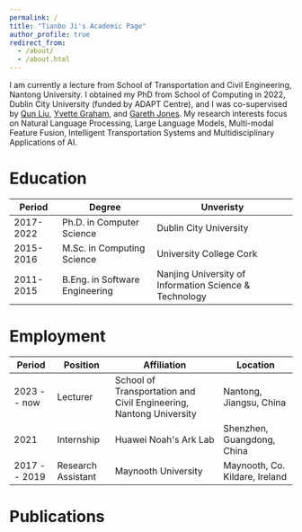 ```yaml
---
permalink: /
title: "Tianbo Ji's Academic Page"
author_profile: true
redirect_from: 
  - /about/
  - /about.html
---
```


I am currently a lecture from School of Transportation and Civil Engineering, Nantong University. I obtained my PhD from School of Computing in 2022, Dublin City University (funded by ADAPT Centre), and I was co-supervised by [Qun Liu](https://liuquncn.github.io/index_en.html), [Yvette Graham](https://www.tcd.ie/scss/people/academic-staff/ygraham/), and [Gareth Jones](https://www.dcu.ie/computing/people/gareth-jones). My research interests focus on Natural Language Processing, Large Language Models, Multi-modal Feature Fusion, Intelligent Transportation Systems and Multidisciplinary Applications of AI.

Education
======
|Period|Degree|Unveristy|
|-|-|-|
|2017-2022|Ph.D. in Computer Science|Dublin City University|
|2015-2016|M.Sc. in Computing Science|University College Cork|
|2011-2015|B.Eng. in Software Engineering|Nanjing University of Information Science \& Technology|

Employment
======
|Period|Position|Affiliation|Location|
|-|-|-|-|
|2023 -- now|Lecturer|School of Transportation and Civil Engineering, Nantong University|Nantong, Jiangsu, China|
|2021|Internship|Huawei Noah's Ark Lab|Shenzhen, Guangdong, China|
|2017 -- 2019|Research Assistant| Maynooth University|Maynooth, Co. Kildare, Ireland|

Publications
======
